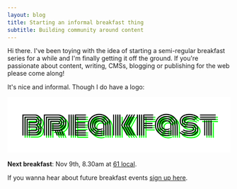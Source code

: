 ```yaml
---
layout: blog
title: Starting an informal breakfast thing
subtitle: Building community around content
---
```


Hi there. I've been toying with the idea of starting a semi-regular breakfast series for a while and I'm finally getting it off the ground. If you're passionate about content, writing, CMSs, blogging or publishing for the web please come along!

It's nice and informal. Though I do have a logo:

![](/images/breakfast.png)

**Next breakfast**: Nov 9th, 8.30am at [61 local](https://www.google.com/maps/place/61+Local/@40.6870183,-73.9931875,17z/data=!3m1!4b1!4m5!3m4!1s0x89c25a4e27835eb9:0xf5363cbf2f84b91c!8m2!3d40.6870183!4d-73.9909988).

If you wanna hear about future breakfast events [sign up here](https://goo.gl/forms/8AxK2bhHeCG08a3p1). 

